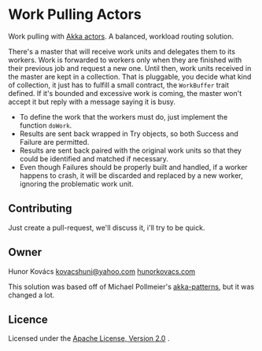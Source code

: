 # Work Pulling Actors

Work pulling with [Akka actors](http://akka.io/). A balanced, workload routing solution.

There's a master that will receive work units and delegates them to its workers. Work is forwarded to workers
only when they are finished with their previous job and request a new one. Until then, work units received in
the master are kept in a collection. That is pluggable, you decide what kind of collection,
it just has to fulfill a small contract, the `WorkBuffer` trait defined. If it's bounded
and excessive work is coming, the master won't accept it but reply with a message saying it is busy.

* To define the work that the workers must do, just implement the function `doWork`.
* Results are sent back wrapped in Try objects, so both Success and Failure are permitted.
* Results are sent back paired with the original work units so that they could be identified and matched if necessary.
* Even though Failures should be properly built and handled, if a worker happens to crash, it will be discarded
and replaced by a new worker, ignoring the problematic work unit.

## Contributing

Just create a pull-request, we'll discuss it, i'll try to be quick.

## Owner

Hunor Kovács
kovacshuni@yahoo.com
[hunorkovacs.com](http://www.hunorkovacs.com)

This solution was based off of Michael Pollmeier's [akka-patterns](https://github.com/mpollmeier/akka-patterns),
but it was changed a lot.

## Licence

Licensed under the [Apache License, Version 2.0](http://www.apache.org/licenses/LICENSE-2.0) .
